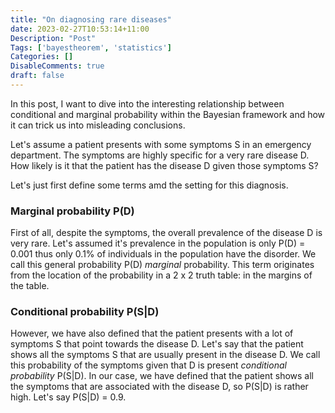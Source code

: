 ```yaml
---
title: "On diagnosing rare diseases"
date: 2023-02-27T10:53:14+11:00
Description: "Post"
Tags: ['bayestheorem', 'statistics']
Categories: []
DisableComments: true
draft: false
---
```


In this post, I want to dive into the interesting relationship between conditional and marginal probability within the Bayesian framework and how it can trick us into misleading conclusions.

Let's assume a patient presents with some symptoms S in an  emergency department. The symptoms are highly specific for a very rare disease D. How likely is it that the patient has the disease D given those symptoms S?

Let's just first define some terms amd the setting for this diagnosis.

### Marginal probability P(D)
First of all, despite the symptoms, the overall prevalence of the disease D is very rare. Let's assumed it's prevalence in the population is only P(D) = 0.001 thus only 0.1% of individuals in the population have the disorder. We call this general probability  P(D) *marginal* probability. This term originates from the location of the probability in a 2 x 2 truth table: in the margins of the table.

### Conditional probability P(S|D)

However, we have also defined that the patient presents with a lot of symptoms S that point towards the disease D.
Let's say that the patient shows all the symptoms S that are usually present in the disease D. We call this probability of the symptoms given that D is present *conditional probability* P(S|D). In our case, we have defined that the patient shows all the symptoms that are associated with the disease D, so P(S|D) is rather high. Let's say P(S|D) = 0.9.



